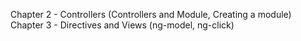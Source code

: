 Chapter 2 - Controllers (Controllers and Module, Creating a module)
Chapter 3 - Directives and Views (ng-model, ng-click)